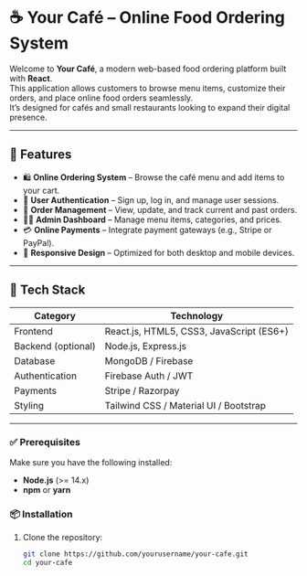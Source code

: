 # ☕ Your Café – Online Food Ordering System

Welcome to **Your Café**, a modern web-based food ordering platform built with **React**.  
This application allows customers to browse menu items, customize their orders, and place online food orders seamlessly.  
It’s designed for cafés and small restaurants looking to expand their digital presence.

---

## 🚀 Features

- 🛍️ **Online Ordering System** – Browse the café menu and add items to your cart.  
- 🔐 **User Authentication** – Sign up, log in, and manage user sessions.  
- 🧾 **Order Management** – View, update, and track current and past orders.  
- 🧑‍🍳 **Admin Dashboard** – Manage menu items, categories, and prices.  
- 💳 **Online Payments** – Integrate payment gateways (e.g., Stripe or PayPal).  
- 📱 **Responsive Design** – Optimized for both desktop and mobile devices.

---

## 🧠 Tech Stack

| Category | Technology |
|-----------|-------------|
| Frontend | React.js, HTML5, CSS3, JavaScript (ES6+) |
| Backend (optional) | Node.js, Express.js |
| Database | MongoDB / Firebase |
| Authentication | Firebase Auth / JWT |
| Payments | Stripe / Razorpay |
| Styling | Tailwind CSS / Material UI / Bootstrap |

---

### ✅ Prerequisites

Make sure you have the following installed:
- **Node.js** (>= 14.x)
- **npm** or **yarn**

### 📦 Installation

1. Clone the repository:
   ```bash
   git clone https://github.com/yourusername/your-cafe.git
   cd your-cafe
